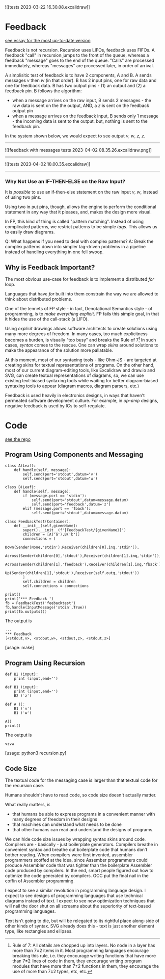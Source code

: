 ![[tests 2023-03-22 16.30.08.excalidraw]]
# Feedback
[see essay for the most up-to-date version](https://publish.obsidian.md/programmingsimplicity/2023-04-02-Feedback)

Feedback is not recursion.  Recursion uses LIFOs, feedback uses FIFOs.  A feedback "call" in recursion jumps to the front of the queue, whereas a feedback "message" goes to the end of the queue.  "Calls" are processed immediately, whereas "messages" are processed later, in order of arrival.

A simplisitic test of feedback is to have 2 components, A and B.  A sends messages *v* then *w* (in that order).  B has 2 input pins, one for raw data and one for feedback data.  B has two output pins - (1) an output and (2) a feedback pin.  B follows the algorithm:
- when a message arrives on the raw input, B sends 2 messages - the raw data is sent on the the output, AND, a *z* is sent on the feedback output pin
- when a message arrives on the feedback input, B sends only 1 message - the incoming data is sent to the output, but, nothing is sent to the feedback pin.

In the system shown below, we would expect to see output *v*, *w*, *z*, *z*.

---

![[feedback with messages tests 2023-04-02 08.35.26.excalidraw.png]]

---

![[tests 2023-04-02 10.00.35.excalidraw]]

---


### Why Not Use an IF-THEN-ELSE on the Raw Input?

It is *possible* to use an if-then-else statement on the raw input *v*, *w*, instead of using two pins.

Using two in put pins, though, allows the engine to perform the conditional statement in any way that it pleases, and, makes the design more visual. 

In FP, this kind of thing is called "pattern matching".  Instead of using complicated patterns, we restrict patterns to be simple *tags*.  This allows us to easily draw diagrams. 

Q: What happens if you need to deal with complex patterns? A: Break the complex patterns down into simpler tag-driven problems in a pipeline instead of handling everything in one fell swoop.

## Why is Feedback Important?
The most obvious use-case for feedback is to implement a distributed *for* loop.

Languages that have *for* built into them constrain the way we are allowed to think about distributed problems.

One of the tennets of FP style - in fact, Denotational Semantics style - of programming, is to *make everything explicit*.  FP fails this simple goal, in that it hides the use of the call-stack (a LIFO).  

Using *explicit* drawings allows software architects to create solutions using many more degrees of freedom.  In many cases, too much explicitness becomes a burden, is visually "too busy" and breaks the Rule of 7[^ruleof7]  In such cases, *syntax* comes to the rescue.  One can wrap *skins* around solutions to make the appearance of the solution more pallatable.

At this moment, most of our syntaxing tools - like Ohm-JS - are targeted at creating skins for textual representations of programs.  On the other hand, most of our current diagram-editing tools, like Excalidraw and draw.io and SVG, can create textual representations of diagrams, so, we can use existing text-biased syntaxing tools while waiting for better diagram-biased syntaxing tools to appear (diagram macros, diagram parsers, etc.)

[^ruleof7]: Rule of 7: All details are chopped up into layers.  No node in a layer has more than 7±2 items in it.  Most programming languages encourage breaking this rule, i.e. they encourage writing functions that have more than 7±2 lines of code in them, they encourage writing program modules that have more than 7±2 functions in them, they encourage the use of more than 7±2 types, etc, etc.

Feedback is used heavily in electronics designs, in ways that haven't permeated software development culture.  For example, in *op-amp* designs, negative feedback is used by ICs to self-regulate.

# Code
[see the repo](https://github.com/guitarvydas/py0d)
## Program Using Components and Messaging
```
class A(Leaf):
    def handle(self, message):
        self.send(port='stdout',datum='v')
        self.send(port='stdout',datum='w')

class B(Leaf):
    def handle(self, message):
        if (message.port == 'stdin'):
            self.send(port='stdout',datum=message.datum)
            self.send(port='feedback',datum='z')
        elif (message.port == 'fback'):
            self.send(port='stdout',datum=message.datum)

class FeedbackTest(Container):
    def __init__(self,givenName):
        super().__init__(f'[FeedbackTest/{givenName}]')
        children = [A('a'),B('b')]
        connections = [
            Down(Sender(None,'stdin'),Receiver(children[0].inq,'stdin')),
            Across(Sender(children[0],'stdout'),Receiver(children[1].inq,'stdin')),
            Across(Sender(children[1],'feedback'),Receiver(children[1].inq,'fback')),
            Up(Sender(children[1],'stdout'),Receiver(self.outq,'stdout'))
        ]
        self.children = children
        self.connections = connections

print()
print('*** Feedback ')
fb = FeedbackTest('feebacktest')
fb.handle(InputMessage('stdin',True))
print(fb.outputs())
```
The output is
```
...
*** Feedback 
[<stdout,v>, <stdout,w>, <stdout,z>, <stdout,z>]
```

[usage: make]

## Program Using Recursion
```
def B2 (input):
    print (input,end='')

def B1 (input):
    print (input,end='')
    B2 ('z')

def A ():
    B1 ('v')
    B1 ('w')
    
A()
print()
```

The output is
```
vzvw
```

[usage: python3 recursion.py]

## Code Size
The textual code for the messaging case is larger than that textual code for the recursion case.

Humans shouldn't have to read code, so code size doesn't actually matter.

What really matters, is 
- that humans be able to express programs in a convenient manner with many degrees of freedom in their designs
- that machines can understand what needs to be done
- that other humans can read and understand the designs of programs.

We can hide code size issues by wrapping syntax skins around code.  Compilers are - basically - just boilerplate generators.  Compilers breathe in convenient syntax and breathe out boilerplate code that humans don't bother reading.  When compilers were first invented, assembler programmers scoffed at the idea, since Assember programmers could produce Assembler code that was tighter than the boilerplate Assembler code produced by compilers.  In the end, smart people figured out how to optimize the code generated by compilers.  GCC put the final nail in the coffin of Assembler programming.

I expect to see a similar revolution in programming language design.  I expect to see designs of programming languages that use technical diagrams instead of text.  I expect to see new optimization techniques that will nail the door shut on all screams about the superiority of text-based programming languages.

Text isn't going to die, but will be relegated to its rightful place along-side of other kinds of syntax.  SVG already does this - text is just another element type, like rectangles and ellipses.
